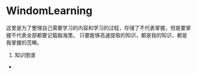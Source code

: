 # WindomLearning

这里是为了整理自己需要学习的内容和学习的过程，存储了不代表掌握，但是要掌握不代表全部都要记载脑海里。
只要能够高速提取的知识，都是我的知识，都是我掌握的范畴。

1. 知识图谱
  - 
